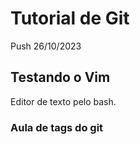 # Tutorial de Git
Push 26/10/2023

## Testando o Vim
Editor de texto pelo bash.

### Aula de tags do git
